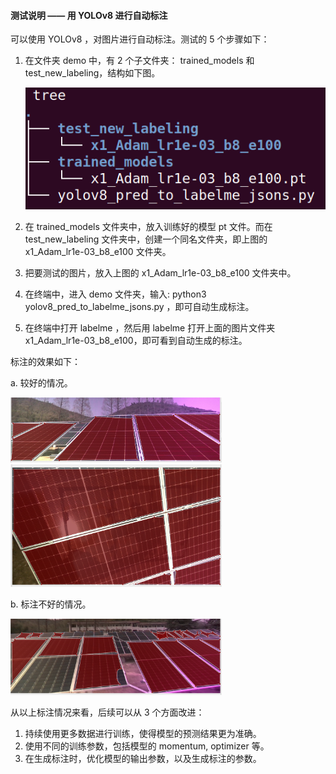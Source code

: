 #### **测试说明 —— 用 YOLOv8  进行自动标注**



可以使用 YOLOv8 ，对图片进行自动标注。测试的 5 个步骤如下：

1. 在文件夹 demo 中，有 2 个子文件夹： trained_models  和 test_new_labeling，结构如下图。

   ![image-20230309172140724](assets/image-20230309172140724.png)

2. 在 trained_models 文件夹中，放入训练好的模型 pt 文件。而在 test_new_labeling 文件夹中，创建一个同名文件夹，即上图的 x1_Adam_lr1e-03_b8_e100 文件夹。

3. 把要测试的图片，放入上图的 x1_Adam_lr1e-03_b8_e100 文件夹中。

4. 在终端中，进入 demo 文件夹，输入: python3 yolov8_pred_to_labelme_jsons.py  ，即可自动生成标注。

5. 在终端中打开 labelme ，然后用 labelme 打开上面的图片文件夹 x1_Adam_lr1e-03_b8_e100，即可看到自动生成的标注。



标注的效果如下：

a. 较好的情况。

<img src="assets/image-20230310094433903.png" alt="image-20230310094433903" style="zoom: 33%;" />

<img src="assets/image-20230310094056483.png" alt="image-20230310094056483" style="zoom: 33%;" />

b. 标注不好的情况。

<img src="assets/image-20230310094559343.png" alt="image-20230310094559343" style="zoom: 33%;" />



从以上标注情况来看，后续可以从 3 个方面改进：

1. 持续使用更多数据进行训练，使得模型的预测结果更为准确。
2. 使用不同的训练参数，包括模型的 momentum, optimizer 等。
3. 在生成标注时，优化模型的输出参数，以及生成标注的参数。

